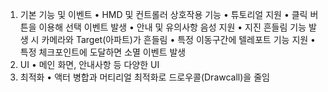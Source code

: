 1. 기본 기능 및 이벤트
• HMD 및 컨트롤러 상호작용 기능
• 튜토리얼 지원
• 클릭 버튼을 이용해 선택 이벤트 발생
• 안내 및 유의사항 음성 지원
• 지진 흔들림 기능 발생 시 카메라와 Target(아파트)가 흔들림
• 특정 이동구간에 텔레포트 기능 지원
• 특정 체크포인트에 도달하면 소멸 이벤트 발생
2. UI
• 메인 화면, 안내사항 등 다양한 UI
3. 최적화
• 액터 병합과 머티리얼 최적화로 드로우콜(Drawcall)을 줄임
